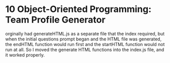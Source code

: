 # 10 Object-Oriented Programming: Team Profile Generator

orginally had generateHTML.js as a separate file that the index required, but when the initial questions prompt began and the HTML file was generated, the endHTML function would run first and the startHTML function would not run at all. So I moved the generate HTML functions into the index.js file, and it worked properly.

